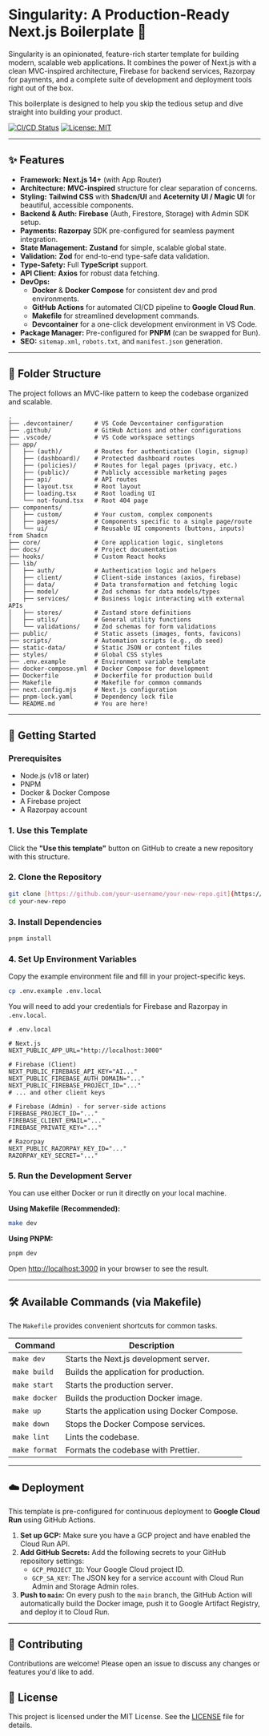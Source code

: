 # Singularity: A Production-Ready Next.js Boilerplate 🚀

Singularity is an opinionated, feature-rich starter template for building modern, scalable web applications. It combines the power of Next.js with a clean MVC-inspired architecture, Firebase for backend services, Razorpay for payments, and a complete suite of development and deployment tools right out of the box.

This boilerplate is designed to help you skip the tedious setup and dive straight into building your product.

[![CI/CD Status](https://github.com/your-username/singularity/actions/workflows/deploy.yml/badge.svg)](https://github.com/your-username/singularity/actions/workflows/deploy.yml)
[![License: MIT](https://img.shields.io/badge/License-MIT-yellow.svg)](https://opensource.org/licenses/MIT)

---

## ✨ Features

-   **Framework:** **Next.js 14+** (with App Router)
-   **Architecture:** **MVC-inspired** structure for clear separation of concerns.
-   **Styling:** **Tailwind CSS** with **Shadcn/UI** and **Aceternity UI / Magic UI** for beautiful, accessible components.
-   **Backend & Auth:** **Firebase** (Auth, Firestore, Storage) with Admin SDK setup.
-   **Payments:** **Razorpay** SDK pre-configured for seamless payment integration.
-   **State Management:** **Zustand** for simple, scalable global state.
-   **Validation:** **Zod** for end-to-end type-safe data validation.
-   **Type-Safety:** Full **TypeScript** support.
-   **API Client:** **Axios** for robust data fetching.
-   **DevOps:**
    -   **Docker** & **Docker Compose** for consistent dev and prod environments.
    -   **GitHub Actions** for automated CI/CD pipeline to **Google Cloud Run**.
    -   **Makefile** for streamlined development commands.
    -   **Devcontainer** for a one-click development environment in VS Code.
-   **Package Manager:** Pre-configured for **PNPM** (can be swapped for Bun).
-   **SEO:** `sitemap.xml`, `robots.txt`, and `manifest.json` generation.

---

## 📂 Folder Structure

The project follows an MVC-like pattern to keep the codebase organized and scalable.

```
.
├── .devcontainer/      # VS Code Devcontainer configuration
├── .github/            # GitHub Actions and other configurations
├── .vscode/            # VS Code workspace settings
├── app/
│   ├── (auth)/         # Routes for authentication (login, signup)
│   ├── (dashboard)/    # Protected dashboard routes
│   ├── (policies)/     # Routes for legal pages (privacy, etc.)
│   ├── (public)/       # Publicly accessible marketing pages
│   ├── api/            # API routes
│   ├── layout.tsx      # Root layout
│   ├── loading.tsx     # Root loading UI
│   └── not-found.tsx   # Root 404 page
├── components/
│   ├── custom/         # Your custom, complex components
│   ├── pages/          # Components specific to a single page/route
│   └── ui/             # Reusable UI components (buttons, inputs) from Shadcn
├── core/               # Core application logic, singletons
├── docs/               # Project documentation
├── hooks/              # Custom React hooks
├── lib/
│   ├── auth/           # Authentication logic and helpers
│   ├── client/         # Client-side instances (axios, firebase)
│   ├── data/           # Data transformation and fetching logic
│   ├── model/          # Zod schemas for data models/types
│   ├── services/       # Business logic interacting with external APIs
│   ├── stores/         # Zustand store definitions
│   ├── utils/          # General utility functions
│   └── validations/    # Zod schemas for form validations
├── public/             # Static assets (images, fonts, favicons)
├── scripts/            # Automation scripts (e.g., db seed)
├── static-data/        # Static JSON or content files
├── styles/             # Global CSS styles
├── .env.example        # Environment variable template
├── docker-compose.yml  # Docker Compose for development
├── Dockerfile          # Dockerfile for production build
├── Makefile            # Makefile for common commands
├── next.config.mjs     # Next.js configuration
├── pnpm-lock.yaml      # Dependency lock file
└── README.md           # You are here!
```

---

## 🚀 Getting Started

### Prerequisites

-   Node.js (v18 or later)
-   PNPM
-   Docker & Docker Compose
-   A Firebase project
-   A Razorpay account

### 1. Use this Template

Click the **"Use this template"** button on GitHub to create a new repository with this structure.

### 2. Clone the Repository

```bash
git clone [https://github.com/your-username/your-new-repo.git](https://github.com/your-username/your-new-repo.git)
cd your-new-repo
```

### 3. Install Dependencies

```bash
pnpm install
```

### 4. Set Up Environment Variables

Copy the example environment file and fill in your project-specific keys.

```bash
cp .env.example .env.local
```

You will need to add your credentials for Firebase and Razorpay in `.env.local`.

```env
# .env.local

# Next.js
NEXT_PUBLIC_APP_URL="http://localhost:3000"

# Firebase (Client)
NEXT_PUBLIC_FIREBASE_API_KEY="AI..."
NEXT_PUBLIC_FIREBASE_AUTH_DOMAIN="..."
NEXT_PUBLIC_FIREBASE_PROJECT_ID="..."
# ... and other client keys

# Firebase (Admin) - for server-side actions
FIREBASE_PROJECT_ID="..."
FIREBASE_CLIENT_EMAIL="..."
FIREBASE_PRIVATE_KEY="..."

# Razorpay
NEXT_PUBLIC_RAZORPAY_KEY_ID="..."
RAZORPAY_KEY_SECRET="..."
```

### 5. Run the Development Server

You can use either Docker or run it directly on your local machine.

**Using Makefile (Recommended):**

```bash
make dev
```

**Using PNPM:**

```bash
pnpm dev
```

Open [http://localhost:3000](http://localhost:3000) in your browser to see the result.

---

## 🛠️ Available Commands (via Makefile)

The `Makefile` provides convenient shortcuts for common tasks.

| Command         | Description                                        |
| --------------- | -------------------------------------------------- |
| `make dev`      | Starts the Next.js development server.             |
| `make build`    | Builds the application for production.             |
| `make start`    | Starts the production server.                      |
| `make docker`   | Builds the production Docker image.                |
| `make up`       | Starts the application using Docker Compose.       |
| `make down`     | Stops the Docker Compose services.                 |
| `make lint`     | Lints the codebase.                                |
| `make format`   | Formats the codebase with Prettier.                |

---

## ☁️ Deployment

This template is pre-configured for continuous deployment to **Google Cloud Run** using GitHub Actions.

1.  **Set up GCP:** Make sure you have a GCP project and have enabled the Cloud Run API.
2.  **Add GitHub Secrets:** Add the following secrets to your GitHub repository settings:
    -   `GCP_PROJECT_ID`: Your Google Cloud project ID.
    -   `GCP_SA_KEY`: The JSON key for a service account with Cloud Run Admin and Storage Admin roles.
3.  **Push to `main`:** On every push to the `main` branch, the GitHub Action will automatically build the Docker image, push it to Google Artifact Registry, and deploy it to Cloud Run.

---

## 🤝 Contributing

Contributions are welcome! Please open an issue to discuss any changes or features you'd like to add.

## 📜 License

This project is licensed under the MIT License. See the [LICENSE](LICENSE) file for details.